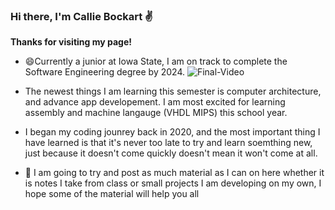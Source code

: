### Hi there, I'm Callie Bockart :v:

**Thanks for visiting my page!**

- 😄Currently a junior at Iowa State, I am on track to complete the Software Engineering degree by 2024.           ![Final-Video](https://user-images.githubusercontent.com/67283232/187266941-27e92725-9ae2-4dc8-a8dc-560c9d497c48.gif)

         
- The newest things I am learning this semester is computer architecture, and advance app developement.
  I am most excited for learning assembly and machine langauge (VHDL MIPS) this school year.
  
- I began my coding jounrey back in 2020, and the most important thing I have learned 
  is that it's never too late to try and learn soemthing new, just because it doesn't 
  come quickly doesn't mean it won't come at all.
  
- 📝 I am going to try and post as much material as I can on here whether it is notes I take from 
  class or small projects I am developing on my own, I hope some of the material will help you all
 


